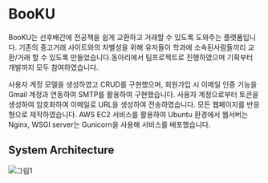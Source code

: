 # BooKU
BooKU는 선후배간에 전공책을 쉽게 교환하고 거래할 수 있도록 도와주는 플랫폼입니다. 기존의 중고거래 사이트와의 차별성을 위해 유저들이 학과에 소속된사람들끼리 교환/거래 할 수 있도록 만들었습니다.동아리에서 팀프로젝트로 진행하였으며 기획부터 개발까지 모두 참여하였습니다.

사용자 계정 모델을 생성하였고 CRUD를 구현했으며, 회원가입 시 이메일 인증 기능을 Gmail 계정과 연동하여 SMTP를 활용하여 구현했습니다. 
사용자 계정으로부터 토큰을 생성하여 암호화하여 이메일로 URL을 생성하여 전송하였습니다. 모든 웹페이지를 반응형으로 제작하였습니다.
AWS EC2 서비스를 활용하여 Ubuntu 환경에서 웹서버는 Nginx, WSGI server는 Gunicorn을 사용해 서비스를 배포했습니다. 

## System Architecture
![그림1](https://user-images.githubusercontent.com/46511190/118897354-0902ea00-b945-11eb-8054-527d7c6ba729.jpg)
